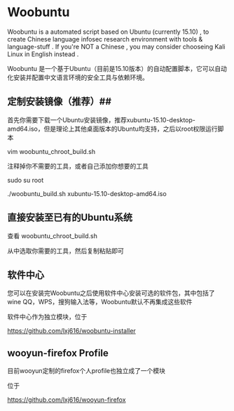 # Woobuntu #

Woobuntu is a automated script based on Ubuntu (currently 15.10) , to create Chinese language infosec research environment with tools & language-stuff . If you're NOT a Chinese , you may consider chooseing Kali Linux in English instead .

Woobuntu 是一个基于Ubuntu（目前是15.10版本）的自动配置脚本，它可以自动化安装并配置中文语言环境的安全工具与依赖环境。

## 定制安装镜像（推荐）##

首先你需要下载一个Ubuntu安装镜像，推荐xubuntu-15.10-desktop-amd64.iso，但是理论上其他桌面版本的Ubuntu均支持，之后以root权限运行脚本

vim woobuntu_chroot_build.sh

注释掉你不需要的工具，或者自己添加你想要的工具

sudo su root

./woobuntu_build.sh xubuntu-15.10-desktop-amd64.iso

## 直接安装至已有的Ubuntu系统 ##

查看 woobuntu_chroot_build.sh

从中选取你需要的工具，然后复制粘贴即可

## 软件中心 ##

您可以在安装完Woobuntu之后使用软件中心安装可选的软件包，其中包括了wine QQ，WPS，搜狗输入法等，Woobuntu默认不再集成这些软件

软件中心作为独立模块，位于

https://github.com/lxj616/woobuntu-installer

## wooyun-firefox Profile ##

目前wooyun定制的firefox个人profile也独立成了一个模块

位于

https://github.com/lxj616/wooyun-firefox


